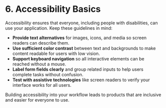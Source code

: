 # 6. Accessibility Basics

Accessibility ensures that everyone, including people with disabilities, can use your application. Keep these guidelines in mind:

- **Provide text alternatives** for images, icons, and media so screen readers can describe them.
- **Use sufficient color contrast** between text and backgrounds to make content readable for users with low vision.
- **Support keyboard navigation** so all interactive elements can be reached without a mouse.
- **Label form fields clearly** and group related inputs to help users complete tasks without confusion.
- **Test with assistive technologies** like screen readers to verify your interface works for all users.

Building accessibility into your workflow leads to products that are inclusive and easier for everyone to use.

